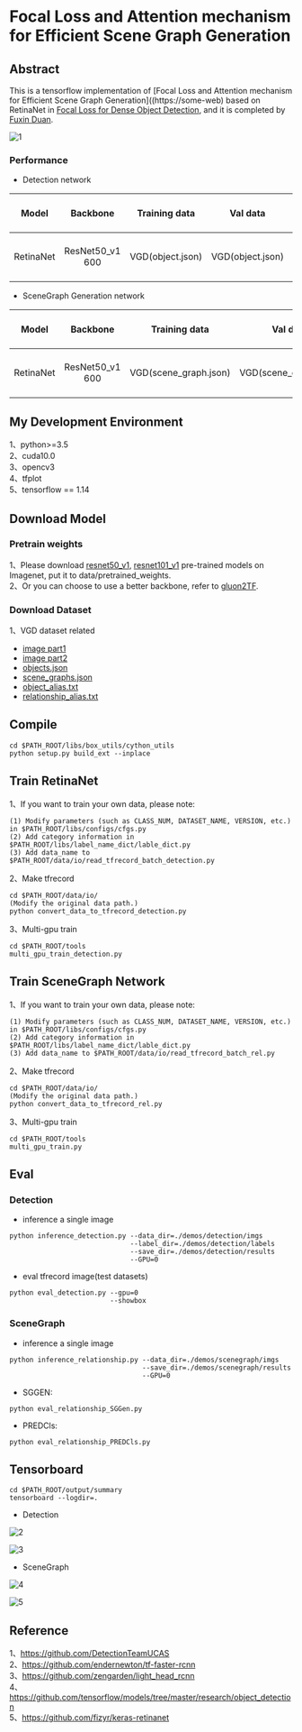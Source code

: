 # Focal Loss and Attention mechanism for Efficient Scene Graph Generation

## Abstract
This is a tensorflow implementation of [Focal Loss and Attention mechanism for Efficient Scene Graph Generation]((https://some-web) based on RetinaNet in [Focal Loss for Dense Object Detection](https://arxiv.org/pdf/1708.02002.pdf), and it is completed by [Fuxin Duan](https://github.com/xxxxx).

![1](new.gif)

### Performance

- Detection network

| Model |    Backbone    |    Training data    |    Val data    |    mAP    | Inf time (fps) | model | Image/GPU | GPU | Configuration File |
|:------------:|:------------:|:------------:|:---------:|:-----------:|:----------:|:----------:|:----------:|:----------:|:----------:|
| RetinaNet | ResNet50_v1 600 | VGD(object.json) | VGD(object.json) | 21.7 | 12.5 | [model](https:xxx) | 1x | 4X GeForce RTX 1080 Ti | cfgs.py |

- SceneGraph Generation network

| Model |    Backbone    |    Training data    |    Val data    |    SGGen(R@50,R@100)    |    Predcls(R@50,R@100)    | Inf time (fps) | model | Image/GPU | GPU | Configuration File |
|:------------:|:------------:|:------------:|:---------:|:-----------:|:----------:|:----------:|:----------:|:----------:|:----------:|:----------:|
| RetinaNet | ResNet50_v1 600 | VGD(scene_graph.json) | VGD(scene_graph.json) | 13.30, 15.40 | 60.58, 78.88 | 4.5 | [model](https:xxx) | 1x | 4X GeForce RTX 1080 Ti | cfgs.py |

## My Development Environment
1、python>=3.5             
2、cuda10.0                    
3、opencv3    
4、tfplot            
5、tensorflow == 1.14      

## Download Model
### Pretrain weights
1、Please download [resnet50_v1](http://download.tensorflow.org/models/resnet_v1_50_2016_08_28.tar.gz), [resnet101_v1](http://download.tensorflow.org/models/resnet_v1_101_2016_08_28.tar.gz) pre-trained models on Imagenet, put it to data/pretrained_weights.       
2、Or you can choose to use a better backbone, refer to [gluon2TF](https://github.com/yangJirui/gluon2TF).    

### Download Dataset
1、VGD dataset related      
* [image part1](https://cs.stanford.edu/people/rak248/VG_100K_2/images.zip)
* [image part2](https://cs.stanford.edu/people/rak248/VG_100K_2/images2.zip)
* [objects.json](http://visualgenome.org/static/data/dataset/objects.json.zip)
* [scene_graphs.json](http://visualgenome.org/static/data/dataset/scene_graphs.json.zip)
* [object_alias.txt](http://visualgenome.org/static/data/dataset/object_alias.txt)
* [relationship_alias.txt](http://visualgenome.org/static/data/dataset/relationship_alias.txt)

## Compile
```  
cd $PATH_ROOT/libs/box_utils/cython_utils
python setup.py build_ext --inplace
```

## Train RetinaNet

1、If you want to train your own data, please note:  
```     
(1) Modify parameters (such as CLASS_NUM, DATASET_NAME, VERSION, etc.) in $PATH_ROOT/libs/configs/cfgs.py
(2) Add category information in $PATH_ROOT/libs/label_name_dict/lable_dict.py     
(3) Add data_name to $PATH_ROOT/data/io/read_tfrecord_batch_detection.py 
```     

2、Make tfrecord
```  
cd $PATH_ROOT/data/io/  
(Modify the original data path.)
python convert_data_to_tfrecord_detection.py
```      

3、Multi-gpu train
```  
cd $PATH_ROOT/tools
multi_gpu_train_detection.py
```

## Train SceneGraph Network

1、If you want to train your own data, please note:  
```     
(1) Modify parameters (such as CLASS_NUM, DATASET_NAME, VERSION, etc.) in $PATH_ROOT/libs/configs/cfgs.py
(2) Add category information in $PATH_ROOT/libs/label_name_dict/lable_dict.py     
(3) Add data_name to $PATH_ROOT/data/io/read_tfrecord_batch_rel.py 
```     

2、Make tfrecord
```  
cd $PATH_ROOT/data/io/  
(Modify the original data path.)
python convert_data_to_tfrecord_rel.py
```      

3、Multi-gpu train
```  
cd $PATH_ROOT/tools
multi_gpu_train.py
```

## Eval

### Detection

- inference a single image 
```
python inference_detection.py --data_dir=./demos/detection/imgs
                              --label_dir=./demos/detection/labels
                              --save_dir=./demos/detection/results
                              --GPU=0
```

- eval tfrecord image(test datasets)

```
python eval_detection.py --gpu=0 
                         --showbox
```

### SceneGraph

- inference a single image 
```
python inference_relationship.py --data_dir=./demos/scenegraph/imgs 
                                 --save_dir=./demos/scenegraph/results
                                 --GPU=0
```

- SGGEN: 
```
python eval_relationship_SGGen.py
```

- PREDCls: 
```
python eval_relationship_PREDCls.py
```

## Tensorboard
```  
cd $PATH_ROOT/output/summary
tensorboard --logdir=.
``` 

- Detection

![2](detection_images.png)

![3](detection_scalars.png)

- SceneGraph

![4](rel_images.png)

![5](rel_scalars.png)


## Reference
1、https://github.com/DetectionTeamUCAS  
2、https://github.com/endernewton/tf-faster-rcnn   
3、https://github.com/zengarden/light_head_rcnn   
4、https://github.com/tensorflow/models/tree/master/research/object_detection    
5、https://github.com/fizyr/keras-retinanet